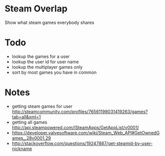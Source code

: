 # Steam Overlap
Show what steam games everybody shares

# Todo
* lookup the games for a user
* lookup the user id for user name
* lookup the multiplayer games only
* sort by most games you have in common


# Notes
* getting steam games for user http://steamcommunity.com/profiles/76561198031419263/games?tab=all&xml=1
* getting all games http://api.steampowered.com/ISteamApps/GetAppList/v0001/
* https://developer.valvesoftware.com/wiki/Steam_Web_API#GetOwnedGames_.28v0001.29
* http://stackoverflow.com/questions/19247887/get-steamid-by-user-nickname
